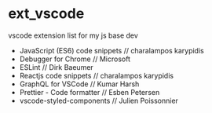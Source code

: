 # ext_vscode
vscode extension list for my js base dev

- JavaScript (ES6) code snippets //
charalampos karypidis
- Debugger for Chrome //
Microsoft
- ESLint //
Dirk Baeumer
- Reactjs code snippets //
charalampos karypidis
- GraphQL for VSCode //
Kumar Harsh
- Prettier - Code formatter //
Esben Petersen
- vscode-styled-components //
Julien Poissonnier
